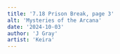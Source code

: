 ```yaml
---
title: '7.18 Prison Break, page 3'
alt: 'Mysteries of the Arcana'
date: '2024-10-03'
author: 'J Gray'
artist: 'Keira'
---
```

